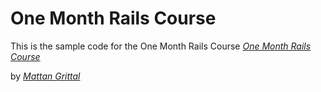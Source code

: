 # One Month Rails Course

This is the sample code for the One Month Rails Course
[*One Month Rails Course*](http://onemonthrails)

by [*Mattan Grittal*](http://mattangrittal.com)